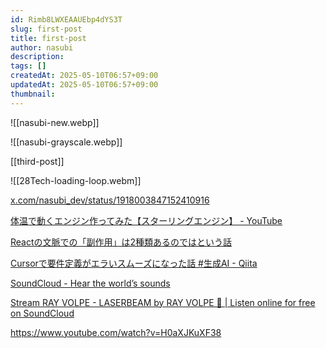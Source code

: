 ```yaml
---
id: Rimb8LWXEAAUEbp4dYS3T
slug: first-post
title: first-post
author: nasubi
description: 
tags: []
createdAt: 2025-05-10T06:57+09:00
updatedAt: 2025-05-10T06:57+09:00
thumbnail:
---
```


![[nasubi-new.webp]]

![[nasubi-grayscale.webp]]


[[third-post]]

![[28Tech-loading-loop.webm]]

[x.com/nasubi\_dev/status/1918003847152410916](https://x.com/nasubi_dev/status/1918003847152410916)

[体温で動くエンジン作ってみた【スターリングエンジン】 - YouTube](https://www.youtube.com/watch?v=H0aXJKuXF38)

[Reactの文脈での「副作用」は2種類あるのではという話](https://zenn.dev/uhyo/articles/react-two-side-effects)

[Cursorで要件定義がエラいスムーズになった話 #生成AI - Qiita](https://qiita.com/WdknWdkn/items/7c130f2febfdf33b31a4)

[SoundCloud - Hear the world’s sounds](https://soundcloud.com/you/likes)

[Stream RAY VOLPE - LASERBEAM by RAY VOLPE 🤖 \| Listen online for free on SoundCloud](https://soundcloud.com/rayvolpemusic/laserbeam)


https://www.youtube.com/watch?v=H0aXJKuXF38
